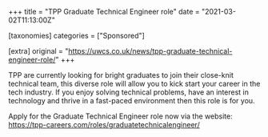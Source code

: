 +++
title = "TPP Graduate Technical Engineer role"
date = "2021-03-02T11:13:00Z"

[taxonomies]
categories = ["Sponsored"]

[extra]
original = "https://uwcs.co.uk/news/tpp-graduate-technical-engineer-role/"
+++

TPP are currently looking for bright graduates to join their close-knit technical team, this diverse role will allow you to kick start your career in the tech industry. If you enjoy solving technical problems, have an interest in technology and thrive in a fast-paced environment then this role is for you.  
  
Apply for the Graduate Technical Engineer role now via the website: <https://tpp-careers.com/roles/graduatetechnicalengineer/>

